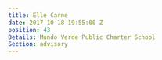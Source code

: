 ```yaml
---
title: Elle Carne
date: 2017-10-18 19:55:00 Z
position: 43
Details: Mundo Verde Public Charter School
Section: advisory
---
```


